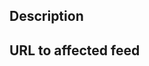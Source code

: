 <!--

    Please do NOT submit a bug report because you don't like the choice
    of color in the app.

    Also please do NOT submit confidential issues. They will be closed.

-->

## Description

<!-- Please describe what the problem is -->

## URL to affected feed

<!-- Please include a link to a feed where the bug manifests -->
